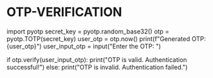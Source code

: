 # OTP-VERIFICATION
import pyotp
secret_key = pyotp.random_base32()
otp = pyotp.TOTP(secret_key)
user_otp = otp.now()
print(f"Generated OTP: {user_otp}")
user_input_otp = input("Enter the OTP: ")

if otp.verify(user_input_otp):
    print("OTP is valid. Authentication successful!")
else:
    print("OTP is invalid. Authentication failed.")
